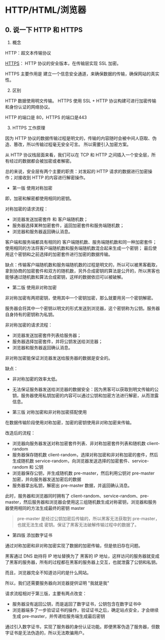 
# HTTP/HTML/浏览器

## 0. 说一下 HTTP 和 HTTPS

1. 概念

HTTP：超文本传输协议

[HTTPS](https://time.geekbang.org/column/article/156181 "HTTPS: 让数据传输更安全")： HTTP 协议的安全版本，在传输层实现 SSL 加密。

HTTPS 主要作用是 建立一个信息安全通道，来确保数据的传输，确保网站的真实性。

2. 区别

HTTP 数据使用明文传输。 HTTPS 使用 SSL + HTTP 协议构建可进行加密传输和身份认证的网络协议。

HTTP 的端口是 80，HTTPS 的端口是443

3. HTTPS 工作原理

因为 HTTP 协议的数据传输过程是明文的，传输的内容随时会被中间人窃取、伪造、篡改，所以传输过程毫无安全可言。
所以需要引入加密方案。

从 HTTP 协议栈层面来看，我们可以在 TCP 和 HTTP 之间插入一个安全层，所有经过的数据都会被加密或者解密。

总的来说，安全层有两个主要的职责：对发起的 HTTP 请求的数据进行加密操作；对接收到 HTTP 的内容进行解密操作。

- 第一版 使用对称加密

即，加密和解密都使用相同的密钥。

对称加密的请求流程：
- 浏览器发送加密套件 和 客户端随机数；
- 服务器选择某种加密套件，返回加密套件和服务端随机数；
- 浏览器和服务器返回确认消息。

客户端和服务端都具有相同的 客户端随机数、服务端随机数和同一种加密套件；
使用相同的方法将客户端随机数和服务端随机数混合起来生成一个密钥；
最后使用这个密钥和之前选择的加密套件进行加密的数据传输。

缺点：传输客户端随机数和服务端随机数的过程是明文的，所以可以被黑客截取，拿到协商的加密套件和双方的随机数，另外合成密钥的算法是公开的，所以黑客也能够通过随机数和算法合成密钥，这样的数据依旧可以被破解。

- 第二版 使用非对称加密

非对称加密有两把密钥，使用其中一个密钥加密，那么就要用另一个密钥解密。

服务器会将其中一个密钥以明文的形式发送到浏览器，这个密钥称为公钥。服务器自身持有的密钥称为私钥。

非对称加密的请求流程：
- 浏览器发送加密套件列表给服务器；
- 服务器选择加密套件，并将公钥发送给浏览器；
- 浏览器和服务器返回确认消息。

非对称加密能保证浏览器发送给服务器的数据是安全的。

缺点：
- 非对称加密的效率太低。
- 无法保证服务器发送给浏览器的数据安全：因为黑客可以获取到明文传输的公钥，服务器使用私钥加密的内容可以通过公钥和加密方法进行解密，从而泄露信息。

- 第三版 对称加密和非对称加密搭配使用

在数据传输阶段使用对称加密，加密的密钥使用非对称加密来传输。

改造后的流程：
- 浏览器向服务器发送对称加密套件列表、非对称加密套件列表和随机数 client-random
- 服务器保存随机数 client-random，选择对称加密和非对称加密的套件，然后生成随机数 service-random，向浏览器发送选择的加密套件、service-random 和 公钥
- 浏览器保存公钥，并生成随机数 pre-master，然后利用公钥对 pre-master 加密，并向服务器发送加密后的数据
- 服务器拿出私钥，解密出 pre-master 数据，并返回确认消息。

此时，服务器和浏览器同时拥有了 client-random、service-random、pre-master，然后服务器和浏览器会使用这三组随机数生成对称密钥，浏览器和服务器使用相同的方法生成最终的密钥 master

> pre-master 是经过公钥加密后传输的，所以黑客无法获取到 pre-master，也就无法生成 密钥。保证了黑客无法破解传输过程中的数据了。

- 第四版 添加数字证书

通过对称加密和非对称加密实现了数据的加密传输，但是依旧存在问题。

黑客通过 DNS 劫持将 IP 地址替换为了 黑客的 IP 地址，这样访问的服务器就变成了黑客的服务器，所有的过程都在黑客的服务器上交互，也就泄露了公钥和私钥。

而且，浏览器完全不知道访问的是什么网站。

所以，我们还需要服务器向浏览器提供证明 "我就是我"

请求流程相对于第三版，主要有两点改变：
- 服务器没有返回公钥，而是返回了数字证书，公钥包含在数字证书中
- 浏览器端多了一步验证证书的操作，验证证书之后，确定站点安全，才会继续生成 pre-master，并传递给服务端生成最后密钥

通过引入数字证书，实现了服务器的身份认证功能。即便黑客伪造了服务器，但数字证书是无法伪造的，所以无法欺骗用户。








